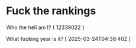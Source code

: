 # Fuck the rankings

Who the hell am I?
{ 12339022 }

What fucking year is it?
[ 2025-03-24T04:36:40Z ]
